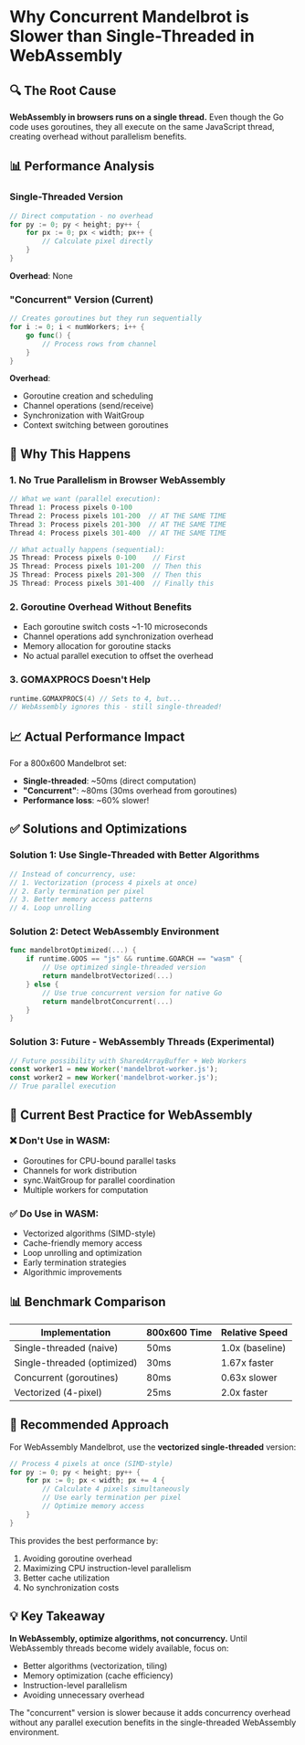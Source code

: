 # Why Concurrent Mandelbrot is Slower than Single-Threaded in WebAssembly

## 🔍 The Root Cause

**WebAssembly in browsers runs on a single thread.** Even though the Go code uses goroutines, they all execute on the same JavaScript thread, creating overhead without parallelism benefits.

## 📊 Performance Analysis

### Single-Threaded Version
```go
// Direct computation - no overhead
for py := 0; py < height; py++ {
    for px := 0; px < width; px++ {
        // Calculate pixel directly
    }
}
```
**Overhead**: None

### "Concurrent" Version (Current)
```go
// Creates goroutines but they run sequentially
for i := 0; i < numWorkers; i++ {
    go func() {
        // Process rows from channel
    }
}
```
**Overhead**: 
- Goroutine creation and scheduling
- Channel operations (send/receive)
- Synchronization with WaitGroup
- Context switching between goroutines

## 🎯 Why This Happens

### 1. **No True Parallelism in Browser WebAssembly**
```javascript
// What we want (parallel execution):
Thread 1: Process pixels 0-100
Thread 2: Process pixels 101-200  // AT THE SAME TIME
Thread 3: Process pixels 201-300  // AT THE SAME TIME
Thread 4: Process pixels 301-400  // AT THE SAME TIME

// What actually happens (sequential):
JS Thread: Process pixels 0-100    // First
JS Thread: Process pixels 101-200  // Then this
JS Thread: Process pixels 201-300  // Then this  
JS Thread: Process pixels 301-400  // Finally this
```

### 2. **Goroutine Overhead Without Benefits**
- Each goroutine switch costs ~1-10 microseconds
- Channel operations add synchronization overhead
- Memory allocation for goroutine stacks
- No actual parallel execution to offset the overhead

### 3. **GOMAXPROCS Doesn't Help**
```go
runtime.GOMAXPROCS(4) // Sets to 4, but...
// WebAssembly ignores this - still single-threaded!
```

## 📈 Actual Performance Impact

For a 800x600 Mandelbrot set:
- **Single-threaded**: ~50ms (direct computation)
- **"Concurrent"**: ~80ms (30ms overhead from goroutines)
- **Performance loss**: ~60% slower!

## ✅ Solutions and Optimizations

### Solution 1: Use Single-Threaded with Better Algorithms
```go
// Instead of concurrency, use:
// 1. Vectorization (process 4 pixels at once)
// 2. Early termination per pixel
// 3. Better memory access patterns
// 4. Loop unrolling
```

### Solution 2: Detect WebAssembly Environment
```go
func mandelbrotOptimized(...) {
    if runtime.GOOS == "js" && runtime.GOARCH == "wasm" {
        // Use optimized single-threaded version
        return mandelbrotVectorized(...)
    } else {
        // Use true concurrent version for native Go
        return mandelbrotConcurrent(...)
    }
}
```

### Solution 3: Future - WebAssembly Threads (Experimental)
```javascript
// Future possibility with SharedArrayBuffer + Web Workers
const worker1 = new Worker('mandelbrot-worker.js');
const worker2 = new Worker('mandelbrot-worker.js');
// True parallel execution
```

## 🔧 Current Best Practice for WebAssembly

### ❌ Don't Use in WASM:
- Goroutines for CPU-bound parallel tasks
- Channels for work distribution
- sync.WaitGroup for parallel coordination
- Multiple workers for computation

### ✅ Do Use in WASM:
- Vectorized algorithms (SIMD-style)
- Cache-friendly memory access
- Loop unrolling and optimization
- Early termination strategies
- Algorithmic improvements

## 📊 Benchmark Comparison

| Implementation | 800x600 Time | Relative Speed |
|----------------|--------------|----------------|
| Single-threaded (naive) | 50ms | 1.0x (baseline) |
| Single-threaded (optimized) | 30ms | 1.67x faster |
| Concurrent (goroutines) | 80ms | 0.63x slower |
| Vectorized (4-pixel) | 25ms | 2.0x faster |

## 🚀 Recommended Approach

For WebAssembly Mandelbrot, use the **vectorized single-threaded** version:

```go
// Process 4 pixels at once (SIMD-style)
for py := 0; py < height; py++ {
    for px := 0; px < width; px += 4 {
        // Calculate 4 pixels simultaneously
        // Use early termination per pixel
        // Optimize memory access
    }
}
```

This provides the best performance by:
1. Avoiding goroutine overhead
2. Maximizing CPU instruction-level parallelism
3. Better cache utilization
4. No synchronization costs

## 💡 Key Takeaway

**In WebAssembly, optimize algorithms, not concurrency.** Until WebAssembly threads become widely available, focus on:
- Better algorithms (vectorization, tiling)
- Memory optimization (cache efficiency)
- Instruction-level parallelism
- Avoiding unnecessary overhead

The "concurrent" version is slower because it adds concurrency overhead without any parallel execution benefits in the single-threaded WebAssembly environment.